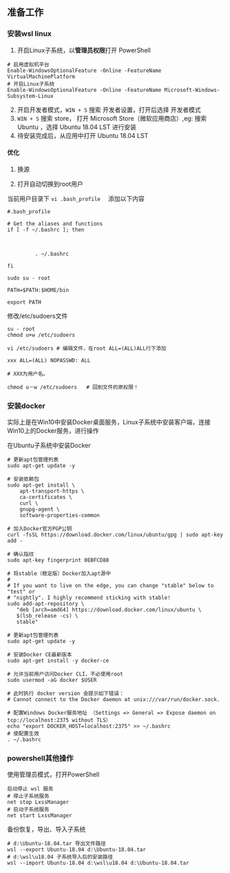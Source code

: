 ## 准备工作
### 安装wsl linux
1. 开启Linux子系统，以**管理员权限**打开 PowerShell
```
# 启用虚拟机平台
Enable-WindowsOptionalFeature -Online -FeatureName VirtualMachinePlatform
# 开启Linux子系统
Enable-WindowsOptionalFeature -Online -FeatureName Microsoft-Windows-Subsystem-Linux
```
2. 开启开发者模式，`WIN + S` 搜索 开发者设置，打开后选择 开发者模式
3. `WIN + S` 搜索 store， 打开 Microsoft Store（微软应用商店）,eg: 搜索 Ubuntu ，选择 Ubuntu 18.04 LST 进行安装
4. 待安装完成后，从应用中打开 Ubuntu 18.04 LST
#### 优化
1. 换源

2. 打开自动切换到root用户

当前用户目录下 `vi .bash_profile  `  添加以下内容
```
#.bash_profile

# Get the aliases and functions
if [ -f ~/.bashrc ]; then

 

         . ~/.bashrc

fi

sudo su - root

PATH=$PATH:$HOME/bin

export PATH
```

修改/etc/sudoers文件

```
su - root
chmod u+w /etc/sudoers

vi /etc/sudoers # 编辑文件，在root ALL=(ALL)ALL行下添加

xxx ALL=(ALL) NOPASSWD: ALL

# XXX为用户名。

chmod u－w /etc/sudoers   # 回到文件的原权限！
```
### 安装docker
实际上是在Win10中安装Docker桌面服务，Linux子系统中安装客户端，连接Win10上的Docker服务，进行操作

在Ubuntu子系统中安装Docker
```
# 更新apt包管理列表
sudo apt-get update -y

# 安装依赖包
sudo apt-get install \
    apt-transport-https \
    ca-certificates \
    curl \
    gnupg-agent \
    software-properties-common

# 加入Docker官方PGP公钥
curl -fsSL https://download.docker.com/linux/ubuntu/gpg | sudo apt-key add -

# 确认指纹
sudo apt-key fingerprint 0EBFCD88

# 将stable（稳定版）Docker加入apt源中
#
# If you want to live on the edge, you can change "stable" below to "test" or
# "nightly". I highly recommend sticking with stable!
sudo add-apt-repository \
   "deb [arch=amd64] https://download.docker.com/linux/ubuntu \
   $(lsb_release -cs) \
   stable"

# 更新apt包管理列表
sudo apt-get update -y

# 安装Docker CE最新版本
sudo apt-get install -y docker-ce

# 允许当前用户访问Docker CLI，不必使用root
sudo usermod -aG docker $USER

# 此时执行 docker version 会提示如下错误：
# Cannot connect to the Docker daemon at unix:///var/run/docker.sock.

# 配置Windows Docker服务地址 （Settings => General => Expose daemon on tcp://localhost:2375 without TLS）
echo "export DOCKER_HOST=localhost:2375" >> ~/.bashrc  
# 使配置生效
. ~/.bashrc
```
### powershell其他操作
使用管理员模式，打开PowerShell
```
启动停止 wsl 服务
# 停止子系统服务
net stop LxssManager
# 启动子系统服务
net start LxssManager
```
备份恢复，导出、导入子系统
```
# d:\Ubuntu-18.04.tar 导出文件路径
wsl --export Ubuntu-18.04 d:\Ubuntu-18.04.tar
# d:\wsl\u18.04 子系统导入后的安装路径
wsl --import Ubuntu-18.04 d:\wsl\u18.04 d:\Ubuntu-18.04.tar
```
